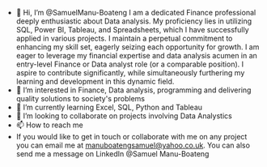 - 👋 Hi, I’m @SamuelManu-Boateng
I am a dedicated Finance professional deeply enthusiastic about Data analysis. My proficiency lies in utilizing SQL, Power BI, Tableau, and Spreadsheets, which I have successfully applied in various projects. I maintain a perpetual commitment to enhancing my skill set, eagerly seizing each opportunity for growth. I am eager to leverage my financial expertise and data analysis acumen in an entry-level Finance or Data analyst role (or a comparable position). I aspire to contribute significantly, while simultaneously furthering my learning and development in this dynamic field. 
- 👀 I’m interested in Finance, Data analysis, programming and delivering quality solutions to society's problems
- 🌱 I’m currently learning Excel, SQL, Python and Tableau
- 💞️ I’m looking to collaborate on projects involving Data Analystics
- 📫 How to reach me
- If you would like to get in touch or collaborate with me on any project you can email me at manuboatengsamuel@yahoo.co.uk. You can also send me a message on LinkedIn @Samuel Manu-Boateng

<!---
SamuelManu-Boateng/SamuelManu-Boateng is a ✨ special ✨ repository because its `README.md` (this file) appears on your GitHub profile.
You can click the Preview link to take a look at your changes.
--->
